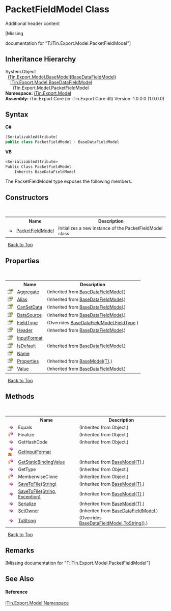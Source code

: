 # PacketFieldModel Class
Additional header content 

\[Missing <summary> documentation for "T:iTin.Export.Model.PacketFieldModel"\]


## Inheritance Hierarchy
System.Object<br />&nbsp;&nbsp;<a href="6632f561-4175-f1f2-939c-ac8b10159529">iTin.Export.Model.BaseModel</a>(<a href="8fa48ff7-1da1-90fc-d579-d2d214806b70">BaseDataFieldModel</a>)<br />&nbsp;&nbsp;&nbsp;&nbsp;<a href="8fa48ff7-1da1-90fc-d579-d2d214806b70">iTin.Export.Model.BaseDataFieldModel</a><br />&nbsp;&nbsp;&nbsp;&nbsp;&nbsp;&nbsp;iTin.Export.Model.PacketFieldModel<br />
**Namespace:**&nbsp;<a href="ef57ffcc-e95e-b212-5a46-9aa6f5a3511f">iTin.Export.Model</a><br />**Assembly:**&nbsp;iTin.Export.Core (in iTin.Export.Core.dll) Version: 1.0.0.0 (1.0.0.0)

## Syntax

**C#**<br />
``` C#
[SerializableAttribute]
public class PacketFieldModel : BaseDataFieldModel
```

**VB**<br />
``` VB
<SerializableAttribute>
Public Class PacketFieldModel
	Inherits BaseDataFieldModel
```

The PacketFieldModel type exposes the following members.


## Constructors
&nbsp;<table><tr><th></th><th>Name</th><th>Description</th></tr><tr><td>![Public method](media/pubmethod.gif "Public method")</td><td><a href="35ccd9fd-55d9-4347-4bae-a091eb2a96af">PacketFieldModel</a></td><td>
Initializes a new instance of the PacketFieldModel class</td></tr></table>&nbsp;
<a href="#packetfieldmodel-class">Back to Top</a>

## Properties
&nbsp;<table><tr><th></th><th>Name</th><th>Description</th></tr><tr><td>![Public property](media/pubproperty.gif "Public property")</td><td><a href="6fd821d2-d14a-35aa-9ce5-f51fd85ece61">Aggregate</a></td><td> (Inherited from <a href="8fa48ff7-1da1-90fc-d579-d2d214806b70">BaseDataFieldModel</a>.)</td></tr><tr><td>![Public property](media/pubproperty.gif "Public property")</td><td><a href="42a2dc46-efe2-e637-5b23-854c5bf69b3d">Alias</a></td><td> (Inherited from <a href="8fa48ff7-1da1-90fc-d579-d2d214806b70">BaseDataFieldModel</a>.)</td></tr><tr><td>![Protected property](media/protproperty.gif "Protected property")</td><td><a href="58753661-1285-0c53-bfdc-b40f0d71b79d">CanSetData</a></td><td> (Inherited from <a href="8fa48ff7-1da1-90fc-d579-d2d214806b70">BaseDataFieldModel</a>.)</td></tr><tr><td>![Public property](media/pubproperty.gif "Public property")</td><td><a href="9f446197-1978-cd76-ab53-f587a1763514">DataSource</a></td><td> (Inherited from <a href="8fa48ff7-1da1-90fc-d579-d2d214806b70">BaseDataFieldModel</a>.)</td></tr><tr><td>![Public property](media/pubproperty.gif "Public property")</td><td><a href="2def0979-b57c-8bda-323e-a511a30f916d">FieldType</a></td><td> (Overrides <a href="bec37466-74cb-a2f6-5fe7-cf4d22073118">BaseDataFieldModel.FieldType</a>.)</td></tr><tr><td>![Public property](media/pubproperty.gif "Public property")</td><td><a href="0e07da86-a01a-2273-c038-ebeca9079cfd">Header</a></td><td> (Inherited from <a href="8fa48ff7-1da1-90fc-d579-d2d214806b70">BaseDataFieldModel</a>.)</td></tr><tr><td>![Public property](media/pubproperty.gif "Public property")</td><td><a href="73298687-c48f-c252-c7a1-5fb53522b96a">InputFormat</a></td><td /></tr><tr><td>![Public property](media/pubproperty.gif "Public property")</td><td><a href="74317f4c-07e9-b536-12f8-9515ff849828">IsDefault</a></td><td> (Inherited from <a href="8fa48ff7-1da1-90fc-d579-d2d214806b70">BaseDataFieldModel</a>.)</td></tr><tr><td>![Public property](media/pubproperty.gif "Public property")</td><td><a href="1924d842-86a9-6e02-3606-93e401980dbb">Name</a></td><td /></tr><tr><td>![Public property](media/pubproperty.gif "Public property")</td><td><a href="7e88785e-5670-4515-defa-d3f60ae16111">Properties</a></td><td> (Inherited from <a href="6632f561-4175-f1f2-939c-ac8b10159529">BaseModel(T)</a>.)</td></tr><tr><td>![Public property](media/pubproperty.gif "Public property")</td><td><a href="37389ccf-36e1-9882-3d30-2ffbf735957a">Value</a></td><td> (Inherited from <a href="8fa48ff7-1da1-90fc-d579-d2d214806b70">BaseDataFieldModel</a>.)</td></tr></table>&nbsp;
<a href="#packetfieldmodel-class">Back to Top</a>

## Methods
&nbsp;<table><tr><th></th><th>Name</th><th>Description</th></tr><tr><td>![Public method](media/pubmethod.gif "Public method")</td><td>Equals</td><td> (Inherited from Object.)</td></tr><tr><td>![Protected method](media/protmethod.gif "Protected method")</td><td>Finalize</td><td> (Inherited from Object.)</td></tr><tr><td>![Public method](media/pubmethod.gif "Public method")</td><td>GetHashCode</td><td> (Inherited from Object.)</td></tr><tr><td>![Public method](media/pubmethod.gif "Public method")![Static member](media/static.gif "Static member")</td><td><a href="9733a5b6-4fca-bc80-83eb-e9e36116381e">GetInputFormat</a></td><td /></tr><tr><td>![Protected method](media/protmethod.gif "Protected method")</td><td><a href="4253f171-71af-35d6-e1b1-47af647eb205">GetStaticBindingValue</a></td><td> (Inherited from <a href="6632f561-4175-f1f2-939c-ac8b10159529">BaseModel(T)</a>.)</td></tr><tr><td>![Public method](media/pubmethod.gif "Public method")</td><td>GetType</td><td> (Inherited from Object.)</td></tr><tr><td>![Protected method](media/protmethod.gif "Protected method")</td><td>MemberwiseClone</td><td> (Inherited from Object.)</td></tr><tr><td>![Public method](media/pubmethod.gif "Public method")</td><td><a href="60537b6c-f261-e08e-2eee-1007e9760316">SaveToFile(String)</a></td><td> (Inherited from <a href="6632f561-4175-f1f2-939c-ac8b10159529">BaseModel(T)</a>.)</td></tr><tr><td>![Public method](media/pubmethod.gif "Public method")</td><td><a href="81bbc161-83e1-ff91-7904-4b6a5260f76c">SaveToFile(String, Exception)</a></td><td> (Inherited from <a href="6632f561-4175-f1f2-939c-ac8b10159529">BaseModel(T)</a>.)</td></tr><tr><td>![Public method](media/pubmethod.gif "Public method")</td><td><a href="d84fa1d2-692a-9e10-e839-60da45d50f19">Serialize</a></td><td> (Inherited from <a href="6632f561-4175-f1f2-939c-ac8b10159529">BaseModel(T)</a>.)</td></tr><tr><td>![Public method](media/pubmethod.gif "Public method")</td><td><a href="287ba434-f31e-cb46-c8b8-c3d8097b40f3">SetOwner</a></td><td> (Inherited from <a href="8fa48ff7-1da1-90fc-d579-d2d214806b70">BaseDataFieldModel</a>.)</td></tr><tr><td>![Public method](media/pubmethod.gif "Public method")</td><td><a href="4c615066-12d9-87db-c9f3-201ea5f52c1c">ToString</a></td><td> (Overrides <a href="1652b852-3e6a-35f3-efe4-08182b6a3f9a">BaseDataFieldModel.ToString()</a>.)</td></tr></table>&nbsp;
<a href="#packetfieldmodel-class">Back to Top</a>

## Remarks
\[Missing <remarks> documentation for "T:iTin.Export.Model.PacketFieldModel"\]

## See Also


#### Reference
<a href="ef57ffcc-e95e-b212-5a46-9aa6f5a3511f">iTin.Export.Model Namespace</a><br />